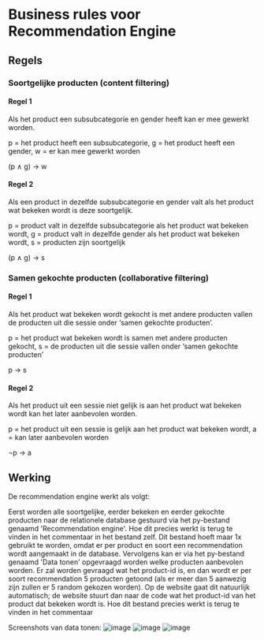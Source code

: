 # Business rules voor Recommendation Engine

## Regels
### Soortgelijke producten (content filtering)
#### Regel 1
Als het product een subsubcategorie en gender heeft kan er mee gewerkt worden.

p = het product heeft een subsubcategorie, g = het product heeft een gender, w = er kan mee gewerkt worden

(p ∧ g) → w

#### Regel 2
Als een product in dezelfde subsubcategorie en gender valt als het product wat bekeken wordt is deze soortgelijk.

p = product valt in dezelfde subsubcategorie als het product wat bekeken wordt, g = product valt in dezelfde gender als het product wat bekeken wordt, s = producten zijn soortgelijk

(p ∧ g) → s


### Samen gekochte producten (collaborative filtering)
#### Regel 1
Als het product wat bekeken wordt gekocht is met andere producten vallen de producten uit die sessie onder ‘samen gekochte producten’.

p = het product wat bekeken wordt is samen met andere producten gekocht, s = de producten uit die sessie vallen onder ‘samen gekochte producten’

p → s

#### Regel 2
Als het product uit een sessie niet gelijk is aan het product wat bekeken wordt kan het later aanbevolen worden.

p = het product uit een sessie is gelijk aan het product wat bekeken wordt, a = kan later aanbevolen worden

¬p → a


## Werking
De recommendation engine werkt als volgt:

Eerst worden alle soortgelijke, eerder bekeken en eerder gekochte producten naar de relationele database gestuurd via het py-bestand genaamd 'Recommendation engine'. Hoe dit precies werkt is terug te vinden in het commentaar in het bestand zelf. Dit bestand hoeft maar 1x gebruikt te worden, omdat er per product en soort een recommendation wordt aangemaakt in de database. Vervolgens kan er via het py-bestand genaamd 'Data tonen' opgevraagd worden welke producten aanbevolen worden. Er zal worden gevraagd wat het product-id is, en dan wordt er per soort recommendation 5 producten getoond (als er meer dan 5 aanwezig zijn zullen er 5 random gekozen worden). Op de website gaat dit natuurlijk automatisch; de website stuurt dan naar de code wat het product-id van het product dat bekeken wordt is. Hoe dit bestand precies werkt is terug te vinden in het commentaar

Screenshots van data tonen:
![image](https://user-images.githubusercontent.com/74547189/111639331-72f2fc00-87fb-11eb-9ecf-7f3bd3c3e0d8.png)
![image](https://user-images.githubusercontent.com/74547189/111639554-a59cf480-87fb-11eb-9ed8-8bf3fa7c1aec.png)
![image](https://user-images.githubusercontent.com/74547189/111640176-396ec080-87fc-11eb-893c-4e4f224e86b8.png)
